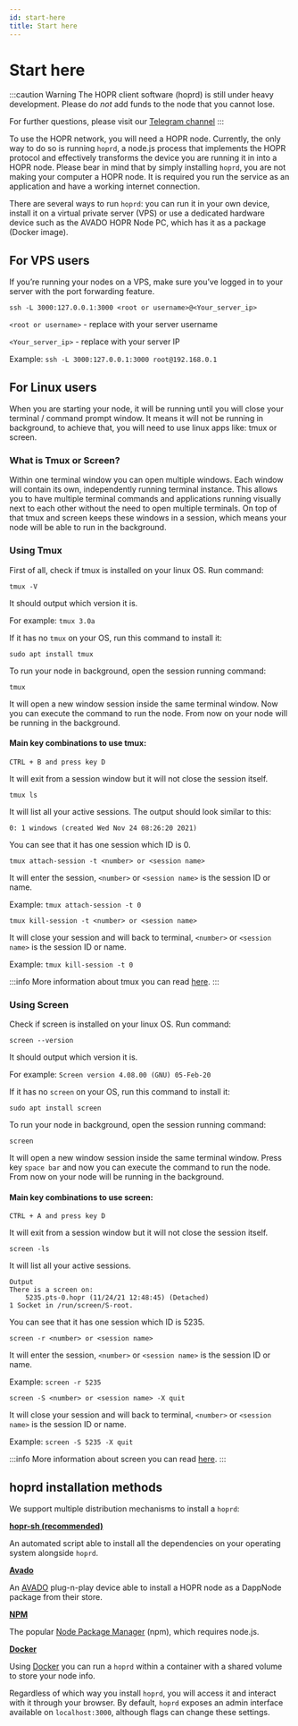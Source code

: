 ```yaml
---
id: start-here
title: Start here
---
```


# Start here

:::caution Warning
The HOPR client software (hoprd) is still under heavy development. Please do _not_ add funds to the node that you cannot lose.

For further questions, please visit our [Telegram channel](https://t.me/hoprnet)
:::

To use the HOPR network, you will need a HOPR node. Currently, the only way to do so is running `hoprd`, a node.js process that implements the HOPR protocol and effectively transforms the device you are running it in into a HOPR node. Please bear in mind that by simply installing `hoprd`, you are not making your computer a HOPR node. It is required you run the service as an application and have a working internet connection.

There are several ways to run `hoprd`: you can run it in your own device, install it on a virtual private server (VPS) or use a dedicated hardware device such as the AVADO HOPR Node PC, which has it as a package (Docker image).

## For VPS users

If you’re running your nodes on a VPS, make sure you’ve logged in to your server with the port forwarding feature.

```
ssh -L 3000:127.0.0.1:3000 <root or username>@<Your_server_ip>
```

`<root or username>` - replace with your server username

`<Your_server_ip>` - replace with your server IP

Example: `ssh -L 3000:127.0.0.1:3000 root@192.168.0.1`

## For Linux users

When you are starting your node, it will be running until you will close your terminal / command prompt window. It means it will not be running in background, to achieve that, you will need to use linux apps like: tmux or screen.

### What is Tmux or Screen?

Within one terminal window you can open multiple windows. Each window will contain its own, independently running terminal instance. This allows you to have multiple terminal commands and applications running visually next to each other without the need to open multiple terminals. On top of that tmux and screen keeps these windows in a session, which means your node will be able to run in the background.

### Using Tmux

First of all, check if tmux is installed on your linux OS. Run command:

```
tmux -V
```

It should output which version it is.

For example: `tmux 3.0a`

If it has no `tmux` on your OS, run this command to install it:

```
sudo apt install tmux
```

To run your node in background, open the session running command:

```
tmux
```

It will open a new window session inside the same terminal window. Now you can execute the command to run the node. From now on your node will be running in the background.

#### Main key combinations to use tmux:

```
CTRL + B and press key D
```

It will exit from a session window but it will not close the session itself.

```
tmux ls
```

It will list all your active sessions. The output should look similar to this:

```
0: 1 windows (created Wed Nov 24 08:26:20 2021)
```

You can see that it has one session which ID is 0.

```
tmux attach-session -t <number> or <session name>
```

It will enter the session, `<number>` or `<session name>` is the session ID or name.

Example: `tmux attach-session -t 0`

```
tmux kill-session -t <number> or <session name>
```

It will close your session and will back to terminal, `<number>` or `<session name>` is the session ID or name.

Example: `tmux kill-session -t 0`

:::info
More information about tmux you can read [here](https://linuxize.com/post/getting-started-with-tmux/).
:::

### Using Screen

Check if screen is installed on your linux OS. Run command:

```
screen --version
```

It should output which version it is.

For example: `Screen version 4.08.00 (GNU) 05-Feb-20`

If it has no `screen` on your OS, run this command to install it:

```
sudo apt install screen
```

To run your node in background, open the session running command:

```
screen
```

It will open a new window session inside the same terminal window. Press key `space bar` and now you can execute the command to run the node. From now on your node will be running in the background.

#### Main key combinations to use screen:

```
CTRL + A and press key D
```

It will exit from a session window but it will not close the session itself.

```
screen -ls
```

It will list all your active sessions.

```
Output
There is a screen on:
	5235.pts-0.hopr	(11/24/21 12:48:45)	(Detached)
1 Socket in /run/screen/S-root.
```

You can see that it has one session which ID is 5235.

```
screen -r <number> or <session name>
```

It will enter the session, `<number>` or `<session name>` is the session ID or name.

Example: `screen -r 5235`

```
screen -S <number> or <session name> -X quit
```

It will close your session and will back to terminal, `<number>` or `<session name>` is the session ID or name.

Example: `screen -S 5235 -X quit`

:::info
More information about screen you can read [here](https://linuxize.com/post/how-to-use-linux-screen/).
:::

## hoprd installation methods

We support multiple distribution mechanisms to install a `hoprd`:

**[hopr-sh (recommended)](using-script)**

An automated script able to install all the dependencies on your operating system alongside `hoprd`.

**[Avado](using-avado)**

An [AVADO](https://ava.do/) plug-n-play device able to install a HOPR node as a DappNode package from their store.

**[NPM](using-npm)**

The popular [Node Package Manager](https://www.npmjs.com/) (npm), which requires node.js.

**[Docker](using-docker)**

Using [Docker](https://www.docker.com/) you can run a `hoprd` within a container with a shared volume to store your node info.

Regardless of which way you install `hoprd`, you will access it and interact with it through your browser. By default, `hoprd` exposes an admin interface available on `localhost:3000`, although flags can change these settings.
